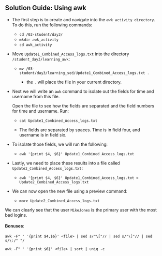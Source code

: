 ## Solution Guide: Using awk

- The first step is to create and navigate into the `awk_activity directory`. To do this, run the following commands:
 
  - `cd /03-student/day3/`
  - `mkdir awk_activity`
  - `cd awk_activity`

- Move `Update1_Combined_Access_logs.txt` into the directory `/student_day3/learning_awk`:
     
   - `mv /03-student/day3/learning_sed/Update1_Combined_Access_logs.txt .`

      -  the  `.` will place the file in your current directory.
    
- Next we will write an `awk` command to isolate out the fields for time and username from this file.

  Open the file to see how the fields are separated and the field numbers for time and username. Run: 
    - `cat Update1_Combined_Access_logs.txt`
     
  - The fields are separated by spaces. Time is in field four, and username is in field six.

- To isolate those fields, we will run the following:

  - `awk '{print $4, $6}' Update1_Combined_Access_logs.txt`

- Lastly, we need to place these results into a file called `Update2_Combined_Access_logs.txt`:

  - `awk '{print $4, $6}' Update1_Combined_Access_logs.txt > Update2_Combined_Access_logs.txt`

- We can now open the new file using a preview command:

  - `more Update2_Combined_Access_logs.txt`

We can clearly see that the user  `MikeJones` is the primary user with the most bad logins.


#### Bonuses:
`awk -F" " '{print $4,$6}' <file> | sed s/"\["// | sed s/"\]"// | sed s/\:/" "/`

`awk -F" " '{print $6}' <file> | sort | uniq -c`


